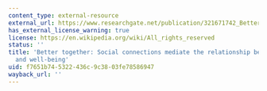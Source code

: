 ```yaml
---
content_type: external-resource
external_url: https://www.researchgate.net/publication/321671742_Better_Together_Social_Connections_Mediate_the_Relationship_Between_Fandom_and_Well-Being?enrichId=rgreq-92cb1b0699ff790d604d11ebf19c286f-XXX&enrichSource=Y292ZXJQYWdlOzMyMTY3MTc0MjtBUzo1NjkyNTcyMTg4NTQ5MTJAMTUxMjczMjkwNTYyMw%3D%3D&el=1_x_3&_esc=publicationCoverPdf
has_external_license_warning: true
license: https://en.wikipedia.org/wiki/All_rights_reserved
status: ''
title: 'Better together: Social connections mediate the relationship between fandom
  and well-being'
uid: f7651b74-5322-436c-9c38-03fe78586947
wayback_url: ''
---
```

